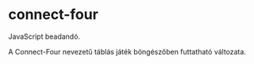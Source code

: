# connect-four
JavaScript beadandó.

A Connect-Four nevezetű táblás játék böngészőben futtatható változata.
